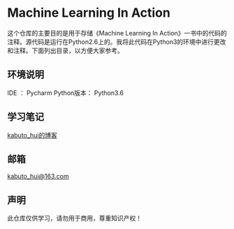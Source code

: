 # Machine Learning In Action
这个仓库的主要目的是用于存储《Machine Learning In Action》一书中的代码的注释。源代码是运行在Python2.6上的。我将此代码在Python3的环境中进行更改和注释。下面列出目录，以方便大家参考。

## 环境说明
IDE ： Pycharm
Python版本： Python3.6

## 学习笔记
[kabuto_hui的博客](https://blog.csdn.net/kabuto_hui)

## 邮箱
kabuto_hui@163.com

## 声明
此仓库仅供学习，请勿用于商用，尊重知识产权！
    
